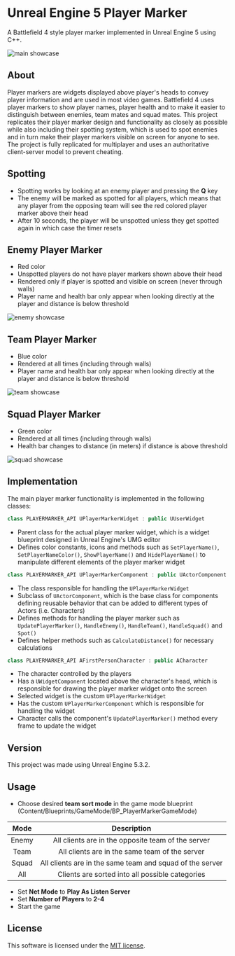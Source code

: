 # Unreal Engine 5 Player Marker

A Battlefield 4 style player marker implemented in Unreal Engine 5 using C++.

![main showcase](GIFs/main.gif)

## About

Player markers are widgets displayed above player's heads to convey player information and are used in most video games. Battlefield 4 uses player markers to show player names, player health and to make it easier to distinguish between enemies, team mates and squad mates.
This project replicates their player marker design and functionality as closely as possible while also including their spotting system, which is used to spot enemies and in turn make their player markers visible on screen for anyone to see. The project is fully replicated for multiplayer and uses an authoritative client-server model to prevent cheating.

## Spotting
* Spotting works by looking at an enemy player and pressing the **Q** key
* The enemy will be marked as spotted for all players, which means that any player from the opposing team will see the red colored player marker above their head
* After 10 seconds, the player will be unspotted unless they get spotted again in which case the timer resets

## Enemy Player Marker
* Red color
* Unspotted players do not have player markers shown above their head
* Rendered only if player is spotted and visible on screen (never through walls)
* Player name and health bar only appear when looking directly at the player and distance is below threshold

![enemy showcase](GIFs/enemy.gif)

## Team Player Marker
* Blue color
* Rendered at all times (including through walls)
* Player name and health bar only appear when looking directly at the player and distance is below threshold

![team showcase](GIFs/team.gif)

## Squad Player Marker
* Green color
* Rendered at all times (including through walls)
* Health bar changes to distance (in meters) if distance is above threshold

![squad showcase](GIFs/squad.gif)

## Implementation

The main player marker functionality is implemented in the following classes:

```cpp
class PLAYERMARKER_API UPlayerMarkerWidget : public UUserWidget
```

* Parent class for the actual player marker widget, which is a widget blueprint designed in Unreal Engine's UMG editor
* Defines color constants, icons and methods such as `SetPlayerName()`, `SetPlayerNameColor()`, `ShowPlayerName()` and `HidePlayerName()` to manipulate different elements of the player marker widget

```cpp
class PLAYERMARKER_API UPlayerMarkerComponent : public UActorComponent
```

* The class responsible for handling the `UPlayerMarkerWidget`
* Subclass of `UActorComponent`, which is the base class for components defining reusable behavior that can be added to different types of Actors (i.e. Characters)
* Defines methods for handling the player marker such as `UpdatePlayerMarker()`, `HandleEnemy()`, `HandleTeam()`, `HandleSquad()` and `Spot()`
* Defines helper methods such as `CalculateDistance()` for necessary calculations

```cpp
class PLAYERMARKER_API AFirstPersonCharacter : public ACharacter
```

* The character controlled by the players
* Has a `UWidgetComponent` located above the character's head, which is responsible for drawing the player marker widget onto the screen
* Selected widget is the custom `UPlayerMarkerWidget`
* Has the custom `UPlayerMarkerComponent` which is responsible for handling the widget
* Character calls the component's `UpdatePlayerMarker()` method every frame to update the widget

## Version

This project was made using Unreal Engine 5.3.2.

## Usage
* Choose desired **team sort mode** in the game mode blueprint (Content/Blueprints/GameMode/BP_PlayerMarkerGameMode)

| Mode  | Description                                              |
|:-----:|:--------------------------------------------------------:|
| Enemy | All clients are in the opposite team of the server       |
| Team  | All clients are in the same team of the server           |
| Squad | All clients are in the same team and squad of the server |
| All   | Clients are sorted into all possible categories          |

* Set **Net Mode** to **Play As Listen Server**
* Set **Number of Players** to **2-4**
* Start the game

## License

This software is licensed under the [MIT license](LICENSE).
